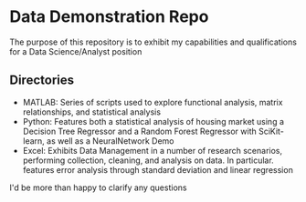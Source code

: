 # Data Demonstration Repo

The purpose of this repository is to exhibit my capabilities and qualifications for a Data Science/Analyst position

## Directories

- MATLAB: Series of scripts used to explore functional analysis, matrix relationships, and statistical analysis
- Python: Features both a statistical analysis of housing market using a Decision Tree Regressor and a Random Forest Regressor with SciKit-learn, as well as a NeuralNetwork Demo
- Excel: Exhibits Data Management in a number of research scenarios, performing collection, cleaning, and analysis on data. In particular. features error analysis through standard deviation and linear regression

I'd be more than happy to clarify any questions
